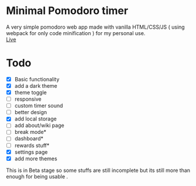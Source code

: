 # Minimal Pomodoro timer

A very simple pomodoro web app made with vanilla HTML/CSS/JS ( using webpack for only code minification ) for my personal use. <br>
<a href="https://siduck76.github.io/pomoReward/">Live</a>
<br>

# Todo

- [x] Basic functionality
- [x] add a dark theme
- [x] theme toggle
- [ ] responsive
- [ ] custom timer sound
- [ ] better design
- [x] add local storage
- [ ] add about/wiki page
- [ ] break mode\*
- [ ] dashboard\*
- [ ] rewards stuff\*
- [x] settings page
- [x] add more themes

This is in Beta stage so some stuffs are still incomplete but its still more than enough for being usable .
